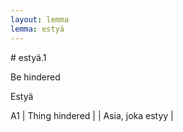 ```yaml
---
layout: lemma
lemma: estyä
---
```


<div class="sense">
# <span class="sensename">estyä.1</span>

<span class="description">Be hindered</span>

<span class="description">Estyä</span>

A1 | Thing hindered |   | Asia, joka estyy |  

</div>

